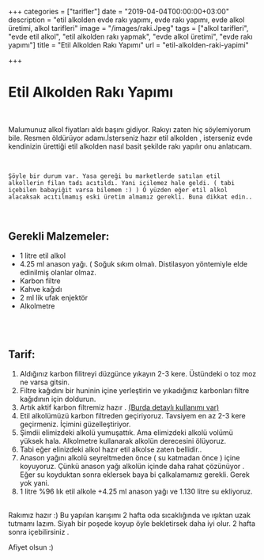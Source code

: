 +++
categories = ["tarifler"]
date = "2019-04-04T00:00:00+03:00"
description = "etil alkolden evde rakı yapımı, evde rakı yapımı, evde alkol üretimi, alkol tarifleri"
image = "/images/raki.Jpeg"
tags = ["alkol tarifleri", "evde etil alkol", "etil alkolden rakı  yapmak", "evde alkol üretimi", "evde rakı yapımı"]
title = "Etil Alkolden Rakı Yapımı"
url = "etil-alkolden-raki-yapimi"

+++
# Etil Alkolden Rakı Yapımı

<br>

  Malumunuz alkol fiyatları aldı başını gidiyor. Rakıyı zaten hiç söylemiyorum bile. Resmen öldürüyor adamı.İsterseniz hazır etil alkolden , isterseniz evde kendinizin ürettiği etil alkolden nasıl basit şekilde rakı yapılır onu anlatıcam.

 <br>

    Şöyle bir durum var. Yasa gereği bu marketlerde satılan etil alkollerin filan tadı acıtıldı. Yani içilemez hale geldi. ( tabi içebilen babayiğit varsa bilemem :) ) O yüzden eğer etil alkol alacaksak acıtılmamış eski üretim almamız gerekli. Buna dikkat edin..

<br>

## Gerekli Malzemeler:

* 1 litre etil alkol
* 4.25 ml anason yağı. ( Soğuk sıkım olmalı. Distilasyon yöntemiyle elde edinilmiş olanlar olmaz.
* Karbon filtre 
* Kahve kağıdı
* 2 ml lik ufak enjektör
* Alkolmetre

<br> <br>

##    Tarif:

1. Aldığınız karbon filitreyi düzgünce yıkayın 2-3 kere. Üstündeki o toz moz ne varsa gitsin.
2. Filtre kağıdını bir huninin içine yerleştirin ve yıkadığınız karbonları filtre kağıdının için doldurun.
3. Artık aktif karbon filtremiz hazır . [(Burda detaylı kullanımı var)](https://evdealkol.com/alkol-aktif-karbon-kullanimi/)
4. Etil alkolümüzü karbon filtreden geçiriyoruz. Tavsiyem en az 2-3 kere geçirmeniz. İçimini güzelleştiriyor. 
5. Şimdii elimizdeki alkolü yumuşattık. Ama elimizdeki alkolü volümü yüksek hala. Alkolmetre kullanarak alkolün derecesini ölüyoruz.
6. Tabi eğer elinizdeki alkol hazır etil alkolse zaten bellidir..
7. Anason yağını alkolü seyreltmeden önce ( su katmadan önce ) içine koyuyoruz. Çünkü anason yağı alkolün içinde daha rahat çözünüyor . Eğer su koyduktan sonra eklersek baya bi çalkalamamız gerekli. Gerek yok yani.
8. 1 litre %96 lık etil alkole  +4.25 ml anason yağı  ve 1.130 litre su ekliyoruz.<br><br>

Rakımız hazır :)  Bu yapılan karışımı 2 hafta oda sıcaklığında ve ışıktan uzak tutmamı lazım. Siyah bir poşede koyup öyle bekletirsek daha iyi olur.  2 hafta sonra içebilirsiniz .

Afiyet olsun :)